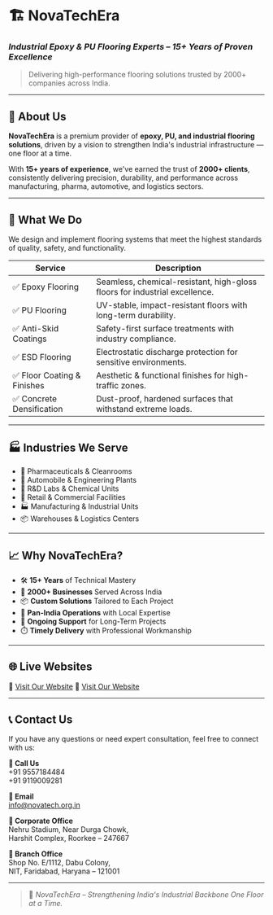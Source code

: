 # 🏗️ NovaTechEra  
### *Industrial Epoxy & PU Flooring Experts – 15+ Years of Proven Excellence*

> Delivering high-performance flooring solutions trusted by 2000+ companies across India.

---

## 🔹 About Us

**NovaTechEra** is a premium provider of **epoxy, PU, and industrial flooring solutions**, driven by a vision to strengthen India's industrial infrastructure — one floor at a time.

With **15+ years of experience**, we've earned the trust of **2000+ clients**, consistently delivering precision, durability, and performance across manufacturing, pharma, automotive, and logistics sectors.

---

## 🚀 What We Do

We design and implement flooring systems that meet the highest standards of quality, safety, and functionality.

| Service                     | Description                                                                 |
|----------------------------|-----------------------------------------------------------------------------|
| ✅ Epoxy Flooring           | Seamless, chemical-resistant, high-gloss floors for industrial excellence.  |
| ✅ PU Flooring              | UV-stable, impact-resistant floors with long-term durability.               |
| ✅ Anti-Skid Coatings       | Safety-first surface treatments with industry compliance.                  |
| ✅ ESD Flooring             | Electrostatic discharge protection for sensitive environments.              |
| ✅ Floor Coating & Finishes| Aesthetic & functional finishes for high-traffic zones.                     |
| ✅ Concrete Densification   | Dust-proof, hardened surfaces that withstand extreme loads.                 |

---

## 🏭 Industries We Serve

- 🏥 Pharmaceuticals & Cleanrooms  
- 🚗 Automobile & Engineering Plants  
- 🧪 R&D Labs & Chemical Units  
- 🏬 Retail & Commercial Facilities  
- 🏭 Manufacturing & Industrial Units  
- 📦 Warehouses & Logistics Centers  

---

## 📈 Why NovaTechEra?

- 🛠️ **15+ Years** of Technical Mastery  
- 🤝 **2000+ Businesses** Served Across India  
- 📦 **Custom Solutions** Tailored to Each Project  
- 🧰 **Pan-India Operations** with Local Expertise  
- 🔧 **Ongoing Support** for Long-Term Projects  
- ⏱️ **Timely Delivery** with Professional Workmanship  

---

## 🌐 Live Websites

🎯 [Visit Our Website](https://www.novatech.org.in/)
🎯 [Visit Our Website](https://nilansh-07.github.io/novatechera/)

---

## 📞 Contact Us

If you have any questions or need expert consultation, feel free to connect with us:

**📱 Call Us**  
+91 9557184484  
+91 9119009281  

**📧 Email**  
info@novatech.org.in  

**🏢 Corporate Office**  
Nehru Stadium, Near Durga Chowk,  
Harshit Complex, Roorkee – 247667  

**🏬 Branch Office**  
Shop No. E/1112, Dabu Colony,  
NIT, Faridabad, Haryana – 121001  

---

> 🧱 *NovaTechEra – Strengthening India's Industrial Backbone One Floor at a Time.*

